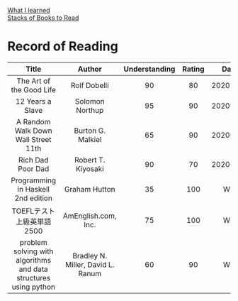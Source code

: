 <link rel="stylesheet" type="text/css" href="style.css">

[What I learned](wil.html)<br>
[Stacks of Books to Read](sobtr.html)<br>

# Record of Reading

| Title | Author | Understanding | Rating | Date | Genre |
|:---:|:---:|:---:|:---:|:---:|:---:|
| The Art of the Good Life | Rolf Dobelli | 90 | 80 | 20201114 | Self-Help |
| 12 Years a Slave | Solomon Northup | 95 | 90 | 20200716 | History |
| A Random Walk Down Wall Street 11th | Burton G. Malkiel | 65 | 90 | 20200518 | Finance |
| Rich Dad Poor Dad | Robert T. Kiyosaki | 90 | 70 | 20200401 | Finance & Spirituality |
| Programming in Haskell 2nd edition | Graham Hutton | 35 | 100 | WIP | Computer Science |
| TOEFLテスト 上級英単語2500 | AmEnglish.com, Inc. | 75 | 100 | WIP | English |
| problem solving with algorithms and data structures using python | Bradley N. Miller, David L. Ranum | 60 | 90 | WIP | Computer Science |
